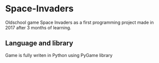 # Space-Invaders
Oldschool game Space Invaders as a first programming project made in 2017 after 3 months of learning.

## Language and library
Game is fully writen in Python using PyGame library
